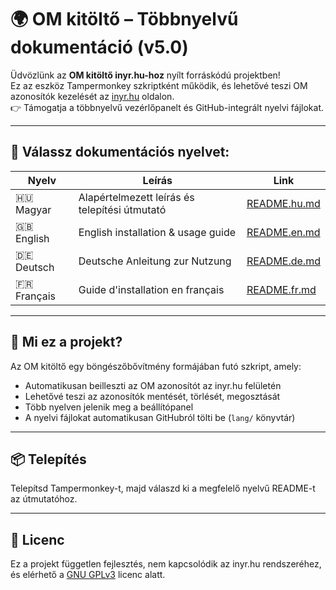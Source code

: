 # 🌍 OM kitöltő – Többnyelvű dokumentáció (v5.0)

Üdvözlünk az **OM kitöltő inyr.hu-hoz** nyílt forráskódú projektben!  
Ez az eszköz Tampermonkey szkriptként működik, és lehetővé teszi OM azonosítók kezelését az [inyr.hu](https://www.inyr.hu) oldalon.  
👉 Támogatja a többnyelvű vezérlőpanelt és GitHub-integrált nyelvi fájlokat.

---

## 📘 Válassz dokumentációs nyelvet:

| Nyelv        | Leírás                                       | Link                                     |
|--------------|-----------------------------------------------|------------------------------------------|
| 🇭🇺 Magyar    | Alapértelmezett leírás és telepítési útmutató | [README.hu.md](README.hu.md)             |
| 🇬🇧 English   | English installation & usage guide            | [README.en.md](README.en.md)             |
| 🇩🇪 Deutsch   | Deutsche Anleitung zur Nutzung                | [README.de.md](README.de.md)             |
| 🇫🇷 Français  | Guide d'installation en français              | [README.fr.md](README.fr.md)             |

---

## 🧩 Mi ez a projekt?

Az OM kitöltő egy böngészőbővítmény formájában futó szkript, amely:

- Automatikusan beilleszti az OM azonosítót az inyr.hu felületén
- Lehetővé teszi az azonosítók mentését, törlését, megosztását
- Több nyelven jelenik meg a beállítópanel
- A nyelvi fájlokat automatikusan GitHubról tölti be (`lang/` könyvtár)

---

## 📦 Telepítés

Telepítsd Tampermonkey-t, majd válaszd ki a megfelelő nyelvű README-t az útmutatóhoz.

---

## 📜 Licenc

Ez a projekt független fejlesztés, nem kapcsolódik az inyr.hu rendszeréhez, és elérhető a [GNU GPLv3](https://www.gnu.org/licenses/gpl-3.0.html) licenc alatt.
